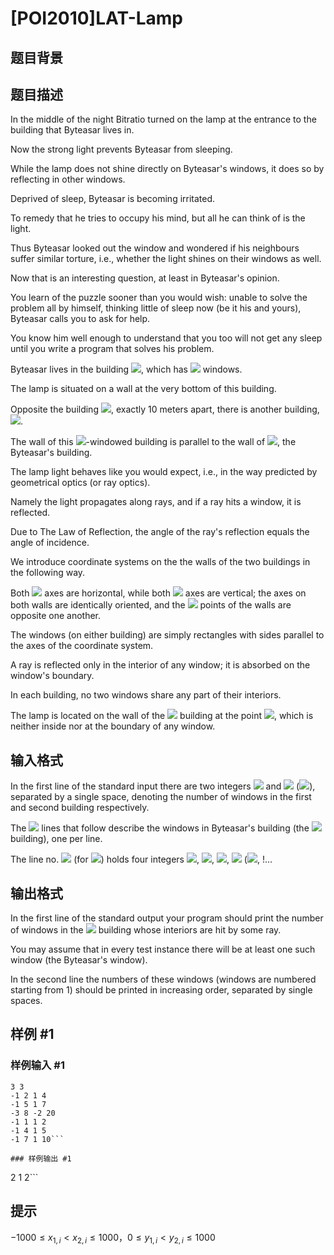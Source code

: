 # [POI2010]LAT-Lamp

## 题目背景




## 题目描述

In the middle of the night Bitratio turned on the lamp at the entrance to the building that Byteasar lives in.

Now the strong light prevents Byteasar from sleeping.

While the lamp does not shine directly on Byteasar's windows, it does so by reflecting in other windows.

Deprived of sleep, Byteasar is becoming irritated.

To remedy that he tries to occupy his mind, but all he can think of is the light.

Thus Byteasar looked out the window and wondered if his neighbours suffer similar torture,    i.e., whether the light shines on their windows as well.

Now that is an interesting question, at least in Byteasar's opinion.

You learn of the puzzle sooner than you would wish: unable to solve the problem all by himself,    thinking little of sleep now (be it his and yours), Byteasar calls you to ask for help.

You know him well enough to understand that you too will not get any sleep until you write a program    that solves his problem.

Byteasar lives in the building ![](http://main.edu.pl/images/OI17/lat-en-tex.1.png), which has ![](http://main.edu.pl/images/OI17/lat-en-tex.2.png) windows.

The lamp is situated on a wall at the very bottom of this building.

Opposite the building ![](http://main.edu.pl/images/OI17/lat-en-tex.3.png), exactly 10 meters apart, there is another building, ![](http://main.edu.pl/images/OI17/lat-en-tex.4.png).

The wall of this ![](http://main.edu.pl/images/OI17/lat-en-tex.5.png)-windowed building is parallel to the wall of ![](http://main.edu.pl/images/OI17/lat-en-tex.6.png), the Byteasar's building.

The lamp light behaves like you would expect, i.e., in the way predicted by geometrical optics (or ray optics).

Namely the light propagates along rays, and if a ray hits a window, it is reflected.

Due to The Law of Reflection, the angle of the ray's reflection equals the angle of incidence.

We introduce coordinate systems on the the walls of the two buildings in the following way.

Both ![](http://main.edu.pl/images/OI17/lat-en-tex.7.png) axes are horizontal, while both ![](http://main.edu.pl/images/OI17/lat-en-tex.8.png) axes are vertical; the axes on both walls are identically oriented,    and the ![](http://main.edu.pl/images/OI17/lat-en-tex.9.png) points of the walls are opposite one another.

The windows (on either building) are simply rectangles with sides parallel to the axes of the coordinate system.

A ray is reflected only in the interior of any window; it is absorbed on the window's boundary.

In each building, no two windows share any part of their interiors.

The lamp is located on the wall of the ![](http://main.edu.pl/images/OI17/lat-en-tex.10.png) building at the point ![](http://main.edu.pl/images/OI17/lat-en-tex.11.png),    which is neither inside nor at the boundary of any window.


## 输入格式

In the first line of the standard input there are two integers ![](http://main.edu.pl/images/OI17/lat-en-tex.12.png) and ![](http://main.edu.pl/images/OI17/lat-en-tex.13.png) (![](http://main.edu.pl/images/OI17/lat-en-tex.14.png)),      separated by a single space, denoting the number of windows in the first and second building respectively.

The ![](http://main.edu.pl/images/OI17/lat-en-tex.15.png) lines that follow describe the windows in Byteasar's building (the ![](http://main.edu.pl/images/OI17/lat-en-tex.16.png) building), one per line.

The line no. ![](http://main.edu.pl/images/OI17/lat-en-tex.17.png) (for ![](http://main.edu.pl/images/OI17/lat-en-tex.18.png)) holds four integers ![](http://main.edu.pl/images/OI17/lat-en-tex.19.png), ![](http://main.edu.pl/images/OI17/lat-en-tex.20.png), ![](http://main.edu.pl/images/OI17/lat-en-tex.21.png), ![](http://main.edu.pl/images/OI17/lat-en-tex.22.png)      (![](http://main.edu.pl/images/OI17/lat-en-tex.23.png),      !…


## 输出格式

In the first line of the standard output your program should print the number of windows in the ![](http://main.edu.pl/images/OI17/lat-en-tex.31.png) building      whose interiors are hit by some ray.

You may assume that in every test instance there will be at least one such window (the Byteasar's window).

In the second line the numbers of these windows (windows are numbered starting from 1) should be printed in increasing order,      separated by single spaces.


## 样例 #1

### 样例输入 #1
```
3 3
-1 2 1 4
-1 5 1 7
-3 8 -2 20
-1 1 1 2
-1 4 1 5
-1 7 1 10```

### 样例输出 #1

```
2
1 2```

## 提示

$-1000 \le x_{1,i} \lt x_{2,i} \le 1000$，$0 \le y_{1,i} < y_{2,i} \le 1000$

